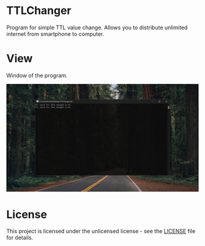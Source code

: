 # TTLChanger
Program for simple TTL value change. Allows you to distribute unlimited internet from smartphone to computer.

# View
Window of the program.

![alt text](https://raw.githubusercontent.com/DeniedAccessLife/TTLChanger/master/view.png)

# License
This project is licensed under the unlicensed license - see the [LICENSE](LICENSE) file for details.
